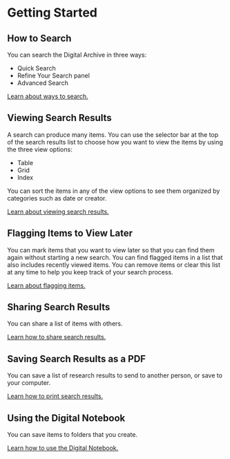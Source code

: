 # Getting Started



## How to Search

You can search the Digital Archive in three ways:

- Quick Search
- Refine Your Search panel
- Advanced Search

[Learn about ways to search.](../how-to-search/#how-to-search)

## Viewing Search Results

A search can produce many items. You can use the selector bar at the top of the search results list to choose how you want to view the items by using the three view options:

- Table
- Grid
- Index

You can sort the items in any of the view options to see them organized by categories such as date or creator. 

[Learn about viewing search results.](../viewing-search-results/#viewing-search-results)


## Flagging Items to View Later

You can mark items that you want to view later so that you can find them again without starting a new search. You can find flagged items in a list that also includes recently viewed items. You can remove items or clear this list at any time to help you keep track of your search process.


[Learn about flagging items.](../recently-viewed/#recently-viewed)

## Sharing Search Results

You can share a list of items with others.

[Learn how to share search results.](../sharing/#sharing)

## Saving Search Results as a PDF

You can save a list of research results to send to another person, or save to your computer.

[Learn how to print search results.](../printing/#printing)

## Using the Digital Notebook

You can save items to folders that you create.

[Learn how to use the Digital Notebook.](../digital-notebook/#digital-notebook)